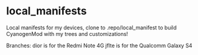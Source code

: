# local_manifests
Local manifests for my devices, clone to .repo/local_manifest to build CyanogenMod with my trees and customizations!

Branches:
dior is for the Redmi Note 4G
jflte is for the Qualcomm Galaxy S4


